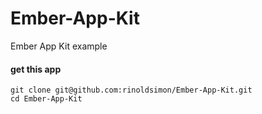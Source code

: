 Ember-App-Kit
=============

Ember App Kit example

#### get this app

```
git clone git@github.com:rinoldsimon/Ember-App-Kit.git
cd Ember-App-Kit
```
